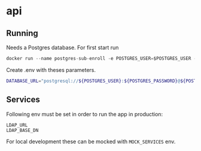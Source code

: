 # api

## Running

Needs a Postgres database. For first start run

```ts
docker run --name postgres-sub-enroll -e POSTGRES_USER=$POSTGRES_USER -e POSTGRES_PASSWORD=$POSTGRES_PASSWORD -p 5432:5432 -v /var/lib/data -d postgres:alpine
```

Create .env with theses parameters.

```bash
DATABASE_URL="postgresql://${POSTGRES_USER}:${POSTGRES_PASSWORD}@${POSTGRES_HOST}:${POSTGRES_PORT}/${POSTGRES_DB}"
```

## Services

Following env must be set in order to run the app in production:

```
LDAP_URL
LDAP_BASE_DN
```

For local development these can be mocked with `MOCK_SERVICES` env.
